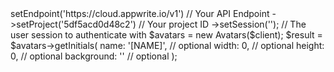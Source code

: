<?php

use Appwrite\Client;
use Appwrite\Services\Avatars;

$client = (new Client())
    ->setEndpoint('https://cloud.appwrite.io/v1') // Your API Endpoint
    ->setProject('5df5acd0d48c2') // Your project ID
    ->setSession(''); // The user session to authenticate with

$avatars = new Avatars($client);

$result = $avatars->getInitials(
    name: '[NAME]', // optional
    width: 0, // optional
    height: 0, // optional
    background: '' // optional
);